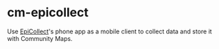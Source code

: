 cm-epicollect
=============

Use [EpiCollect](http://www.epicollect.net/)'s phone app as a mobile client to collect data and store it with Community Maps. 

